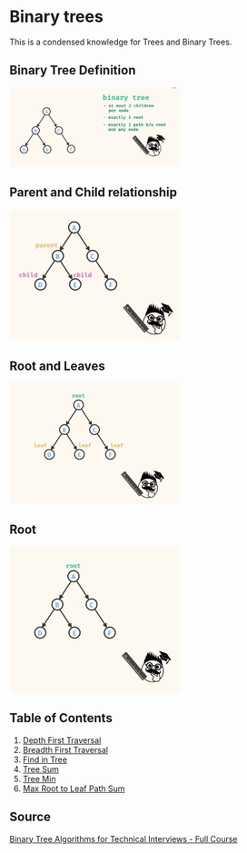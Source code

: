 # Binary trees

This is a condensed knowledge for Trees and Binary Trees.

## Binary Tree Definition

<img tag="definition" src="img/binary-tree.png" width="300px">

## Parent and Child relationship

<img tag="definition" src="img/parent-child.png" width="300px">

## Root and Leaves

<img tag="definition" src="img/root-leaves.png" width="300px">

## Root

<img tag="definition" src="img/root.png" width="300px">

## Table of Contents

1. [Depth First Traversal](dfs.mjs)
2. [Breadth First Traversal](bfs.mjs)
3. [Find in Tree](find-in-tree.mjs)
4. [Tree Sum](tree-sum.mjs)
5. [Tree Min](tree-min.mjs)
6. [Max Root to Leaf Path Sum](max-root-to-leaf-path-sum.mjs)

## Source

[Binary Tree Algorithms for Technical Interviews - Full Course ](https://www.youtube.com/watch?v=fAAZixBzIAI)
